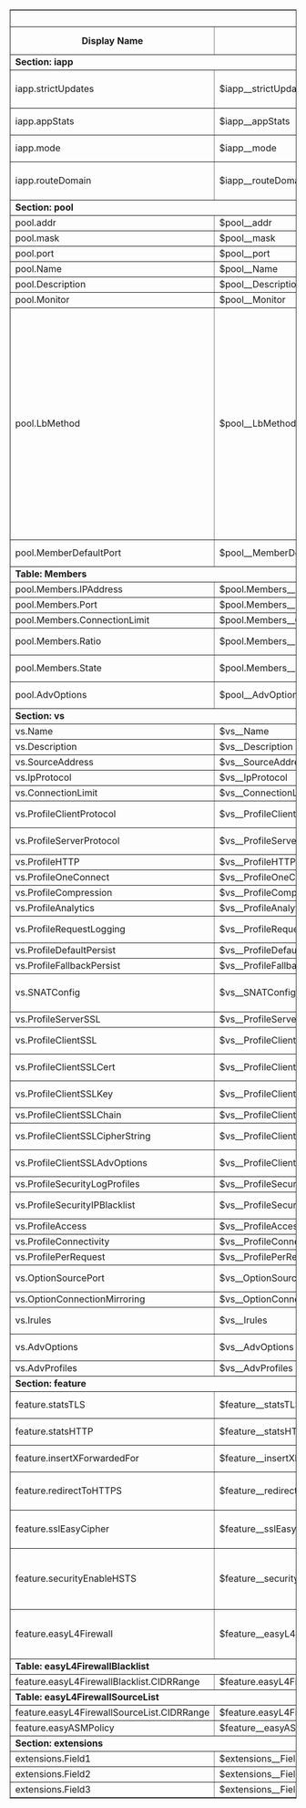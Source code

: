 <table border=1 width="100%">
 <tr><th colspan=7><b>Generated from JSON v0.3_013</b></th></tr>
 <tr>
  <th>Display Name</th>
  <th>Var Name</th>
  <th>Description</th>
  <th>Supported Modes</th>
  <th>Type</th>
  <th>Options</th>
  <th>Min. Version</th>
 </tr>
<tr><td colspan=7><b>Section: iapp</b></td></tr>
<tr>
  <td>iapp.strictUpdates</td>
  <td>$iapp__strictUpdates</td>
  <td>Control Strict Updates mode (https://support.f5.com/kb/en-us/products/big-ip_ltm/manuals/product/bigip-iapps-developer-11-4-0/2.html#unique_1198712211)</td>
  <td>[1, 2, 3, 4]</td>
  <td>boolean</td>
  <td></td>
  <td>0.3_001</td>
</tr>
<tr>
  <td>iapp.appStats</td>
  <td>$iapp__appStats</td>
  <td>Control whether Virtual Server/Pool statistics handlers are created in Standalone or BIG-IQ Cloud mode</td>
  <td>[1, 2]</td>
  <td>boolean</td>
  <td></td>
  <td>0.3_001</td>
</tr>
<tr>
  <td>iapp.mode</td>
  <td>$iapp__mode</td>
  <td>The mode to use during deployment.  The default setting of auto determines the mode automatically.</td>
  <td>[1, 2, 3, 4]</td>
  <td>string</td>
  <td></td>
  <td>0.3_013</td>
</tr>
<tr>
  <td>iapp.routeDomain</td>
  <td>$iapp__routeDomain</td>
  <td>The route domain to use during deployment.  Setting to 'auto' determines the Route Domain automatically using the partition default-route-domain.  In APIC mode we determine the RD from the config since it doesn't set default-route-domain</td>
  <td>[1, 2, 3, 4]</td>
  <td>string</td>
  <td></td>
  <td>0.3_013</td>
</tr>
<tr><td colspan=7><b>Section: pool</b></td></tr>
<tr>
  <td>pool.addr</td>
  <td>$pool__addr</td>
  <td>The destination address of the Virtual Server</td>
  <td>[1, 2, 3, 4]</td>
  <td>ipaddr</td>
  <td></td>
  <td>0.3_001</td>
</tr>
<tr>
  <td>pool.mask</td>
  <td>$pool__mask</td>
  <td>The destination network mask of the Virtual Server</td>
  <td>[1, 2, 3, 4]</td>
  <td>ipaddr</td>
  <td></td>
  <td>0.3_001</td>
</tr>
<tr>
  <td>pool.port</td>
  <td>$pool__port</td>
  <td>The L4 port the Virtual Server listens on.  '*' is supported</td>
  <td>[1, 2, 3, 4]</td>
  <td>port</td>
  <td></td>
  <td>0.3_001</td>
</tr>
<tr>
  <td>pool.Name</td>
  <td>$pool__Name</td>
  <td>The name of the Pool.  Is no value is specified the name will be set to <iapp_name>_pool</td>
  <td>[1, 2, 3, 4]</td>
  <td>string</td>
  <td></td>
  <td>0.3_001</td>
</tr>
<tr>
  <td>pool.Description</td>
  <td>$pool__Description</td>
  <td>The description string configured in the Pool</td>
  <td>[1, 2, 3, 4]</td>
  <td>string</td>
  <td></td>
  <td>0.3_001</td>
</tr>
<tr>
  <td>pool.Monitor</td>
  <td>$pool__Monitor</td>
  <td>The path to a preconfigured Pool Health Monitor</td>
  <td>[1, 2, 3, 4]</td>
  <td>string</td>
  <td></td>
  <td>0.3_001</td>
</tr>
<tr>
  <td>pool.LbMethod</td>
  <td>$pool__LbMethod</td>
  <td>The pool Load Balancing Method (https://support.f5.com/kb/en-us/products/big-ip_ltm/manuals/product/ltm_configuration_guide_10_0_0/ltm_pools.html#1215305)</td>
  <td>[1, 2, 3, 4]</td>
  <td>choice</td>
  <td>dynamic-ratio-member,
dynamic-ratio-node,
fastest-app-response,
fastest-node,
least-connections-member,
least-connections-node,
least-sessions,
observed-member,
observed-node,
predictive-member,
predictive-node,
round-robin,
ratio-member,
ratio-node,
ratio-session,
ratio-least-connections-member,
ratio-least-connections-node,
weighted-least-connections-member</td>
  <td>0.3_001</td>
</tr>
<tr>
  <td>pool.MemberDefaultPort</td>
  <td>$pool__MemberDefaultPort</td>
  <td>The L4 port to used when a pool member is added via a Dynamic Endpoint Insertion notication from Cisco APIC</td>
  <td>[3]</td>
  <td>string</td>
  <td></td>
  <td>0.3_001</td>
</tr>
<tr><td colspan=7><b>Table: Members</b></td></tr>
<tr>
  <td>pool.Members.IPAddress</td>
  <td>$pool.Members__IPAddress</td>
  <td>IP Address of the Pool Member</td>
  <td>[1, 2, 3, 4]</td>
  <td>string</td>
  <td></td>
  <td>0.3_001</td>
</tr>
<tr>
  <td>pool.Members.Port</td>
  <td>$pool.Members__Port</td>
  <td>L4 port of the Pool Member</td>
  <td>[1, 2, 3, 4]</td>
  <td>string</td>
  <td></td>
  <td>0.3_001</td>
</tr>
<tr>
  <td>pool.Members.ConnectionLimit</td>
  <td>$pool.Members__ConnectionLimit</td>
  <td>The Connection Limit for the Pool Member.  '0' denotes unlimited connections</td>
  <td>[1, 2, 3, 4]</td>
  <td>string</td>
  <td></td>
  <td>0.3_001</td>
</tr>
<tr>
  <td>pool.Members.Ratio</td>
  <td>$pool.Members__Ratio</td>
  <td>The Ratio weight for the Pool Member.  Used with 'ratio' based Load Balancing Methods</td>
  <td>[1, 2, 3, 4]</td>
  <td>string</td>
  <td></td>
  <td>0.3_001</td>
</tr>
<tr>
  <td>pool.Members.State</td>
  <td>$pool.Members__State</td>
  <td>The administrative state of the Pool Member upon creation</td>
  <td>[1, 2, 3, 4]</td>
  <td>choice</td>
  <td>enabled,
drain-disabled,
disabled</td>
  <td>0.3_001</td>
</tr>
<tr>
  <td>pool.AdvOptions</td>
  <td>$pool__AdvOptions</td>
  <td>The options to set in the created Pool.  Options can be specified using the format: <tmsh_option_name>=<tmsh_option_value>[,<tmsh_option_name>=<tmsh_option_value>]</td>
  <td>[1, 2, 3, 4]</td>
  <td>string</td>
  <td></td>
  <td>0.3_012</td>
</tr>
<tr><td colspan=7><b>Section: vs</b></td></tr>
<tr>
  <td>vs.Name</td>
  <td>$vs__Name</td>
  <td>The name of the Virtual Server.  If no value is specified the name will be set to <iapp_name>_vs</td>
  <td>[1, 2, 3, 4]</td>
  <td>string</td>
  <td></td>
  <td>0.3_001</td>
</tr>
<tr>
  <td>vs.Description</td>
  <td>$vs__Description</td>
  <td>The description string configured in the Virtual Server</td>
  <td>[1, 2, 3, 4]</td>
  <td>string</td>
  <td></td>
  <td>0.3_001</td>
</tr>
<tr>
  <td>vs.SourceAddress</td>
  <td>$vs__SourceAddress</td>
  <td>The source address filter for the Virtual Server</td>
  <td>[1, 2, 3, 4]</td>
  <td>string</td>
  <td></td>
  <td>0.3_001</td>
</tr>
<tr>
  <td>vs.IpProtocol</td>
  <td>$vs__IpProtocol</td>
  <td>The IP Protocol of the Virtual Server (e.g. tcp, udp)</td>
  <td>[1, 2, 3, 4]</td>
  <td>string</td>
  <td></td>
  <td>0.3_001</td>
</tr>
<tr>
  <td>vs.ConnectionLimit</td>
  <td>$vs__ConnectionLimit</td>
  <td>The connection limit for the virtual server.  A value of '0' means no limit</td>
  <td>[1, 2, 3, 4]</td>
  <td>string</td>
  <td></td>
  <td>0.3_001</td>
</tr>
<tr>
  <td>vs.ProfileClientProtocol</td>
  <td>$vs__ProfileClientProtocol</td>
  <td>The client-side protocol profile.  This field supports the 'create:' format for customization</td>
  <td>[1, 2, 3, 4]</td>
  <td>string</td>
  <td></td>
  <td>0.3_001</td>
</tr>
<tr>
  <td>vs.ProfileServerProtocol</td>
  <td>$vs__ProfileServerProtocol</td>
  <td>The server-side protocol profile.  This field supports the 'create:' format for customization</td>
  <td>[1, 2, 3, 4]</td>
  <td>string</td>
  <td></td>
  <td>0.3_001</td>
</tr>
<tr>
  <td>vs.ProfileHTTP</td>
  <td>$vs__ProfileHTTP</td>
  <td>The HTTP protocol profile.  This field supports the 'create:' format for customization</td>
  <td>[1, 2, 3, 4]</td>
  <td>string</td>
  <td></td>
  <td>0.3_001</td>
</tr>
<tr>
  <td>vs.ProfileOneConnect</td>
  <td>$vs__ProfileOneConnect</td>
  <td>The oneconnect profile.  This field supports the 'create:' format for customization</td>
  <td>[1, 2, 3, 4]</td>
  <td>string</td>
  <td></td>
  <td>0.3_001</td>
</tr>
<tr>
  <td>vs.ProfileCompression</td>
  <td>$vs__ProfileCompression</td>
  <td>The compression profile.  This field supports the 'create:' format for customization</td>
  <td>[1, 2, 3, 4]</td>
  <td>string</td>
  <td></td>
  <td>0.3_005</td>
</tr>
<tr>
  <td>vs.ProfileAnalytics</td>
  <td>$vs__ProfileAnalytics</td>
  <td>The analytics profile</td>
  <td>[1, 2, 3, 4]</td>
  <td>string</td>
  <td></td>
  <td>0.3_005</td>
</tr>
<tr>
  <td>vs.ProfileRequestLogging</td>
  <td>$vs__ProfileRequestLogging</td>
  <td>The request logging profile.  This field supports the 'create:' format for customization</td>
  <td>[1, 2, 3, 4]</td>
  <td>string</td>
  <td></td>
  <td>0.3_005</td>
</tr>
<tr>
  <td>vs.ProfileDefaultPersist</td>
  <td>$vs__ProfileDefaultPersist</td>
  <td>The default persistence profile</td>
  <td>[1, 2, 3, 4]</td>
  <td>string</td>
  <td></td>
  <td>0.3_001</td>
</tr>
<tr>
  <td>vs.ProfileFallbackPersist</td>
  <td>$vs__ProfileFallbackPersist</td>
  <td>The fallback persistence profile</td>
  <td>[1, 2, 3, 4]</td>
  <td>string</td>
  <td></td>
  <td>0.3_001</td>
</tr>
<tr>
  <td>vs.SNATConfig</td>
  <td>$vs__SNATConfig</td>
  <td>The SNAT option to use.  Specifiy 'automap','/Common/<existing_snat_pool_name>','partition-default','create:<ip1,>....<ipX>'.  The partition-default option references a SNAT pool created by Cisco APIC as part of the APIC partition</td>
  <td>[1, 2, 3, 4]</td>
  <td>string</td>
  <td></td>
  <td>0.3_001</td>
</tr>
<tr>
  <td>vs.ProfileServerSSL</td>
  <td>$vs__ProfileServerSSL</td>
  <td>The server-ssl profile.  This field supports the 'create:' format for customization</td>
  <td>[1, 2, 3, 4]</td>
  <td>string</td>
  <td></td>
  <td>0.3_005</td>
</tr>
<tr>
  <td>vs.ProfileClientSSL</td>
  <td>$vs__ProfileClientSSL</td>
  <td>The path to an existing Client-SSL profile.  If specified this value overrides Client-SSL profile creation</td>
  <td>[1, 2, 3, 4]</td>
  <td>string</td>
  <td></td>
  <td>0.3_001</td>
</tr>
<tr>
  <td>vs.ProfileClientSSLCert</td>
  <td>$vs__ProfileClientSSLCert</td>
  <td>The path to an existing SSL Certificate.  If the work 'auto' is specfied the value /Common/<iapp_name>.crt will be substituted</td>
  <td>[1, 2, 3, 4]</td>
  <td>string</td>
  <td></td>
  <td>0.3_001</td>
</tr>
<tr>
  <td>vs.ProfileClientSSLKey</td>
  <td>$vs__ProfileClientSSLKey</td>
  <td>The path to an existing SSL Key.  If the work 'auto' is specfied the value /Common/<iapp_name>.key will be substituted</td>
  <td>[1, 2, 3, 4]</td>
  <td>string</td>
  <td></td>
  <td>0.3_001</td>
</tr>
<tr>
  <td>vs.ProfileClientSSLChain</td>
  <td>$vs__ProfileClientSSLChain</td>
  <td>The path to the SSL Certicate Chain bundle</td>
  <td>[1, 2, 3, 4]</td>
  <td>string</td>
  <td></td>
  <td>0.3_001</td>
</tr>
<tr>
  <td>vs.ProfileClientSSLCipherString</td>
  <td>$vs__ProfileClientSSLCipherString</td>
  <td>The SSL Cipher String (https://support.f5.com/kb/en-us/solutions/public/13000/100/sol13171.html)</td>
  <td>[1, 2, 3, 4]</td>
  <td>string</td>
  <td></td>
  <td>0.3_001</td>
</tr>
<tr>
  <td>vs.ProfileClientSSLAdvOptions</td>
  <td>$vs__ProfileClientSSLAdvOptions</td>
  <td>The options to set in the created Client-SSL profile.  Options can be specified using the format: <tmsh_option_name>=<tmsh_option_value>[,<tmsh_option_name>=<tmsh_option_value>]</td>
  <td>[1, 2, 3, 4]</td>
  <td>string</td>
  <td></td>
  <td>0.3_010</td>
</tr>
<tr>
  <td>vs.ProfileSecurityLogProfiles</td>
  <td>$vs__ProfileSecurityLogProfiles</td>
  <td>A comma seperated list of existing security logging profiles</td>
  <td>[1, 2, 3, 4]</td>
  <td>string</td>
  <td></td>
  <td>0.3_008</td>
</tr>
<tr>
  <td>vs.ProfileSecurityIPBlacklist</td>
  <td>$vs__ProfileSecurityIPBlacklist</td>
  <td>Configuration for the IP Intelligence Dynamic IP Blacklist.  An existing subscription is required for this feature.</td>
  <td>[1, 2, 3, 4]</td>
  <td>choice</td>
  <td>none,
enabled-block,
enabled-log</td>
  <td>0.3_008</td>
</tr>
<tr>
  <td>vs.ProfileAccess</td>
  <td>$vs__ProfileAccess</td>
  <td>The APM Access Policy to configure</td>
  <td>[1, 2, 3, 4]</td>
  <td>string</td>
  <td></td>
  <td>0.3_011</td>
</tr>
<tr>
  <td>vs.ProfileConnectivity</td>
  <td>$vs__ProfileConnectivity</td>
  <td>The APM Connectivity Policy to configure</td>
  <td>[1, 2, 3, 4]</td>
  <td>string</td>
  <td></td>
  <td>0.3_011</td>
</tr>
<tr>
  <td>vs.ProfilePerRequest</td>
  <td>$vs__ProfilePerRequest</td>
  <td>The APM Per-Request Policy to configure</td>
  <td>[1, 2, 3, 4]</td>
  <td>string</td>
  <td></td>
  <td>0.3_011</td>
</tr>
<tr>
  <td>vs.OptionSourcePort</td>
  <td>$vs__OptionSourcePort</td>
  <td>The source port translation behavior</td>
  <td>[1, 2, 3, 4]</td>
  <td>choice</td>
  <td>preserve,
preserve-strict,
change</td>
  <td>0.3_001</td>
</tr>
<tr>
  <td>vs.OptionConnectionMirroring</td>
  <td>$vs__OptionConnectionMirroring</td>
  <td>The connection mirroring behavior</td>
  <td>[1, 2, 3, 4]</td>
  <td>boolean</td>
  <td></td>
  <td>0.3_001</td>
</tr>
<tr>
  <td>vs.Irules</td>
  <td>$vs__Irules</td>
  <td>A comma seperated list of existing iRules to attach to the virtual server.  Ordering is preserved.</td>
  <td>[1, 2, 3, 4]</td>
  <td>string</td>
  <td></td>
  <td>0.3_001</td>
</tr>
<tr>
  <td>vs.AdvOptions</td>
  <td>$vs__AdvOptions</td>
  <td>The options to set in the created Virtual Server.  Options can be specified using the format: <tmsh_option_name>=<tmsh_option_value>[,<tmsh_option_name>=<tmsh_option_value>]</td>
  <td>[1, 2, 3, 4]</td>
  <td>string</td>
  <td></td>
  <td>0.3_010</td>
</tr>
<tr>
  <td>vs.AdvProfiles</td>
  <td>$vs__AdvProfiles</td>
  <td>A comma-seperated list of profiles to link to the Virtual Server: <profile_name>[,<profile_name>]</td>
  <td>[1, 2, 3, 4]</td>
  <td>string</td>
  <td></td>
  <td>0.3_010</td>
</tr>
<tr><td colspan=7><b>Section: feature</b></td></tr>
<tr>
  <td>feature.statsTLS</td>
  <td>$feature__statsTLS</td>
  <td>TLS/SSL Statistics reporting.  The auto option will enable this feature if a client-ssl profile is attached, otherwise disable</td>
  <td>[1, 2, 3, 4]</td>
  <td>choice</td>
  <td>auto,
enabled,
disabled</td>
  <td>0.3_006</td>
</tr>
<tr>
  <td>feature.statsHTTP</td>
  <td>$feature__statsHTTP</td>
  <td>HTTP Statistics reporting.  The auto option will enable this feature if a http profile is attached, otherwise disable</td>
  <td>[1, 2, 3, 4]</td>
  <td>choice</td>
  <td>auto,
enabled,
disabled</td>
  <td>0.3_006</td>
</tr>
<tr>
  <td>feature.insertXForwardedFor</td>
  <td>$feature__insertXForwardedFor</td>
  <td>Insert the X-Forwarded-For header.  The auto option will enable this feature if a http profile is attached, otherwise disable</td>
  <td>[1, 2, 3, 4]</td>
  <td>choice</td>
  <td>auto,
enabled,
disabled</td>
  <td>0.3_005</td>
</tr>
<tr>
  <td>feature.redirectToHTTPS</td>
  <td>$feature__redirectToHTTPS</td>
  <td>Create a virtual service on TCP/80 that performs a 302 HTTP redirect to TCP/443 on the same IP address.  The auto option will enable this feature if a client-ssl profile is configured, otherwise disable</td>
  <td>[1, 2, 3, 4]</td>
  <td>choice</td>
  <td>auto,
enabled,
disabled</td>
  <td>0.3_001</td>
</tr>
<tr>
  <td>feature.sslEasyCipher</td>
  <td>$feature__sslEasyCipher</td>
  <td>Easily configure TLS/SSL Cipher Strings.  This setting overrides the value in the Virtual Server section</td>
  <td>[1, 2, 3, 4]</td>
  <td>choice</td>
  <td>compatible,
medium,
high,
tls_1.2,
tls_1.1+1.2,
disabled</td>
  <td>0.3_007</td>
</tr>
<tr>
  <td>feature.securityEnableHSTS</td>
  <td>$feature__securityEnableHSTS</td>
  <td>Enabled insertion of the Strict-Transport-Security HTTP header.  The preload and subdomain options can be omitted or included based on this selection.  This setting also modifies creation of the HTTP->HTTPS redirect option to perform a 301 HTTP redirect</td>
  <td>[1, 2, 3, 4]</td>
  <td>choice</td>
  <td>disabled,
enabled,
enabled-preload,
enabled-subdomain,
enabled-preload-subdomain</td>
  <td>0.3_001</td>
</tr>
<tr>
  <td>feature.easyL4Firewall</td>
  <td>$feature__easyL4Firewall</td>
  <td>Configure a AFM L4 Firewall policy.  The 'base' option creates a policy that allows traffic to the Virtual Server with optional Blacklist and Source addresses specified in the following fields.  The base+ip_blacklist options also configure an IP Intelligence Blacklist policy in either blocking or logging mode</td>
  <td>[1, 2, 3, 4]</td>
  <td>choice</td>
  <td>auto,
base,
base+ip_blacklist_block,
base+ip_blacklist_log,
disabled</td>
  <td>0.3_008</td>
</tr>
<tr><td colspan=7><b>Table: easyL4FirewallBlacklist</b></td></tr>
<tr>
  <td>feature.easyL4FirewallBlacklist.CIDRRange</td>
  <td>$feature.easyL4FirewallBlacklist__CIDRRange</td>
  <td>CIDR Range</td>
  <td>[1, 2, 3, 4]</td>
  <td>string</td>
  <td></td>
  <td>0.3_008</td>
</tr>
<tr><td colspan=7><b>Table: easyL4FirewallSourceList</b></td></tr>
<tr>
  <td>feature.easyL4FirewallSourceList.CIDRRange</td>
  <td>$feature.easyL4FirewallSourceList__CIDRRange</td>
  <td>CIDR Range</td>
  <td>[1, 2, 3, 4]</td>
  <td>string</td>
  <td></td>
  <td>0.3_008</td>
</tr>
<tr>
  <td>feature.easyASMPolicy</td>
  <td>$feature__easyASMPolicy</td>
  <td>The ASM policy name to deploy.</td>
  <td>[1, 2, 3, 4]</td>
  <td>dynamic_filelist</td>
  <td></td>
  <td>0.3_009</td>
</tr>
<tr><td colspan=7><b>Section: extensions</b></td></tr>
<tr>
  <td>extensions.Field1</td>
  <td>$extensions__Field1</td>
  <td>Extensions: Field 1</td>
  <td>[1, 2, 3, 4]</td>
  <td>string</td>
  <td></td>
  <td>0.3_001</td>
</tr>
<tr>
  <td>extensions.Field2</td>
  <td>$extensions__Field2</td>
  <td>Extensions: Field 2</td>
  <td>[1, 2, 3, 4]</td>
  <td>string</td>
  <td></td>
  <td>0.3_001</td>
</tr>
<tr>
  <td>extensions.Field3</td>
  <td>$extensions__Field3</td>
  <td>Extensions: Field 3</td>
  <td>[1, 2, 3, 4]</td>
  <td>string</td>
  <td></td>
  <td>0.3_001</td>
</tr>
</table>
